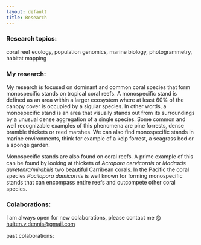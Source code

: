 ```yaml
---
layout: default
title: Research
---
```

### Research topics:
coral reef ecology, population genomics, marine biology, photogrammetry, habitat mapping

### My research:
My research is focused on dominant and common coral species that form monospecific stands on tropical coral reefs. A monospecific stand is defined as an area within a larger ecosystem where at least 60% of the canopy cover is occupied by a sigular species. In other words, a monospecific stand is an area that visually stands out from its surroundings by a unusual dense aggregation of a single species. Some common and well recognizable examples of this phenomena are pine forrests, dense bramble thickets or reed marshes. We can also find monospecific stands in marine environments, think for example of a kelp forrest, a seagrass bed or a sponge garden. 

Monospecific stands are also found on coral reefs. A prime example of this can be found by looking at thickets of _Acropora cervicornis_ or _Madracis auretenra/mirabilis_ two beautiful Carribean corals. In the Pacific the coral species _Pocilopora damicornis_ is well known for forming monospecific stands that can encompass entire reefs and outcompete other coral species. 

### Colaborations:
I am always open for new colaborations, please contact me @ hulten.v.dennis@gmail.com

past colaborations:

